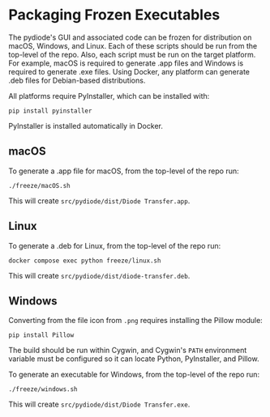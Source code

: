 # Packaging Frozen Executables

The pydiode's GUI and associated code can be frozen for distribution on macOS, Windows, and Linux. Each of these scripts should be run from the top-level of the repo. Also, each script must be run on the target platform. For example, macOS is required to generate .app files and Windows is required to generate .exe files. Using Docker, any platform can generate .deb files for Debian-based distributions.

All platforms require PyInstaller, which can be installed with:
```
pip install pyinstaller
```
PyInstaller is installed automatically in Docker.

## macOS

To generate a .app file for macOS, from the top-level of the repo run:
```
./freeze/macOS.sh
```
This will create `src/pydiode/dist/Diode Transfer.app`.

## Linux

To generate a .deb for Linux, from the top-level of the repo run:
```
docker compose exec python freeze/linux.sh
```
This will create `src/pydiode/dist/diode-transfer.deb`.

## Windows

Converting from the file icon from `.png` requires installing the Pillow module:
```
pip install Pillow
```

The build should be run within Cygwin, and Cygwin's `PATH` environment variable must be configured so it can locate Python, PyInstaller, and Pillow.

To generate an executable for Windows, from the top-level of the repo run:
```
./freeze/windows.sh
```
This will create `src/pydiode/dist/Diode Transfer.exe`.
